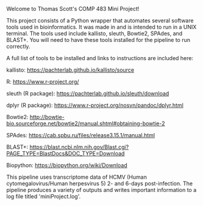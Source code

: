 Welcome to Thomas Scott's COMP 483 Mini Project!

This project consists of a Python wrapper that automates several software tools used in bioinformatics.
It was made in and is intended to run in a UNIX terminal.
The tools used include kallisto, sleuth, Bowtie2, SPAdes, and BLAST+.
You will need to have these tools installed for the pipeline to run correctly.

A full list of tools to be installed and links to instructions are included here:

kallisto: https://pachterlab.github.io/kallisto/source

R: https://www.r-project.org/

sleuth (R package): https://pachterlab.github.io/sleuth/download

dplyr (R package): https://www.r-project.org/nosvn/pandoc/dplyr.html

Bowtie2: http://bowtie-bio.sourceforge.net/bowtie2/manual.shtml#obtaining-bowtie-2

SPAdes: https://cab.spbu.ru/files/release3.15.1/manual.html

BLAST+: https://blast.ncbi.nlm.nih.gov/Blast.cgi?PAGE_TYPE=BlastDocs&DOC_TYPE=Download

Biopython: https://biopython.org/wiki/Download


This pipeline uses transcriptome data of HCMV (Human cytomegalovirus/Human herpesvirus 5) 2- and 6-days post-infection.
The pipeline produces a variety of outputs and writes important information to a log file titled 'miniProject.log'.

